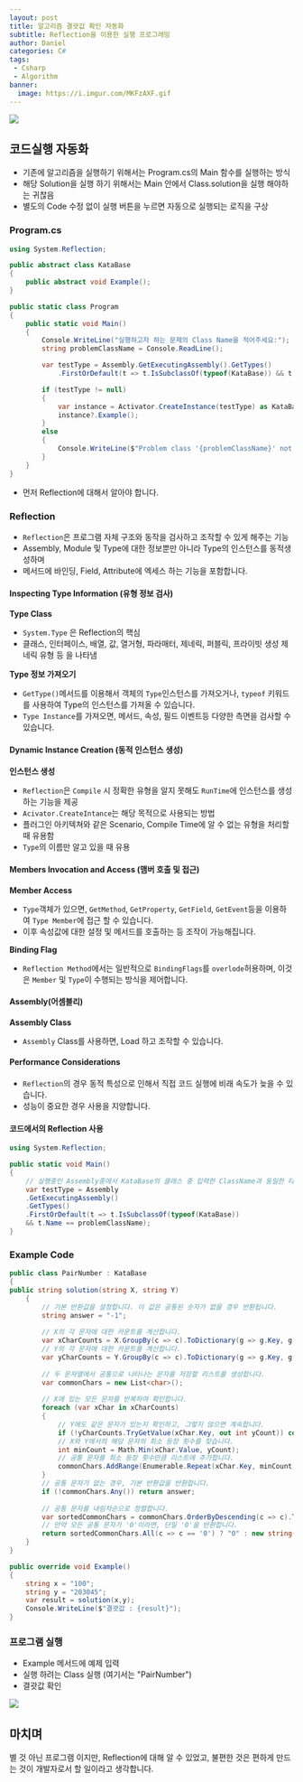 ```yaml
---
layout: post
title: 알고리즘 결괏값 확인 자동화
subtitle: Reflection을 이용한 실행 프로그래밍
author: Daniel
categories: C#
tags: 
 - Csharp
 - Algorithm
banner:
  image: https://i.imgur.com/MKFzAXF.gif
---
```

![](https://teamsparta.notion.site/image/https%3A%2F%2Fs3-us-west-2.amazonaws.com%2Fsecure.notion-static.com%2F573d499f-80ac-4e49-a243-d5079503ca40%2F3.png?table=block&id=d5e15def-1ac2-420f-9c62-49b36a9a637e&spaceId=83c75a39-3aba-4ba4-a792-7aefe4b07895&width=2000&userId=&cache=v2)

코드실행 자동화
--
- 기존에 알고리즘을 실행하기 위해서는 Program.cs의 Main 함수를 실행하는 방식
- 해당 Solution을 실행 하기 위해서는 Main 안에서 Class.solution을 실행 해야하는 귀찮음
- 별도의 Code 수정 없이 실행 버튼을 누르면 자동으로 실행되는 로직을 구상

### Program.cs

```csharp
using System.Reflection;

public abstract class KataBase
{
    public abstract void Example();
}

public static class Program
{
    public static void Main()
    {
        Console.WriteLine("실행하고자 하는 문제의 Class Name을 적어주세요:");
        string problemClassName = Console.ReadLine();

        var testType = Assembly.GetExecutingAssembly().GetTypes()
            .FirstOrDefault(t => t.IsSubclassOf(typeof(KataBase)) && t.Name == problemClassName);

        if (testType != null)
        {
            var instance = Activator.CreateInstance(testType) as KataBase;
            instance?.Example(); 
        }
        else
        {
            Console.WriteLine($"Problem class '{problemClassName}' not found.");
        }
    }
}
```

- 먼저 Reflection에 대해서 알아야 합니다.
### Reflection

- `Reflection`은 프로그램 자체 구조와 동작을 검사하고 조작할 수 있게 해주는 기능
- Assembly, Module 및 Type에 대한 정보뿐만 아니라 Type의 인스턴스를 동적생성하며
- 메서드에 바인딩, Field, Attribute에 엑세스 하는 기능을 포함합니다.

#### Inspecting Type Information (유형 정보 검사)

**Type Class**
- `System.Type` 은 Reflection의 핵심 
- 클래스, 인터페이스, 배열, 값, 열거형, 파라매터, 제네릭, 퍼블릭, 프라이빗 생성 제네릭 유형 등 을 나타냄

**Type 정보 가져오기**
- `GetType()`메서드를 이용해서 객체의 `Type`인스턴스를 가져오거나, `typeof` 키워드를 사용하여 Type의 인스턴스를 가져올 수 있습니다.
- `Type Instance`를 가져오면, 메서드, 속성, 필드 이벤트등 다양한 측면을 검사할 수 있습니다.

#### Dynamic Instance Creation (동적 인스턴스 생성)

**인스턴스 생성**
- `Reflection`은 `Compile` 시 정확한 유형을 알지 못해도 `RunTime`에 인스턴스를 생성하는 기능을 제공
- `Acivator.CreateIntance`는 해당 목적으로 사용되는 방법
- 플러그인 아키텍쳐와 같은 Scenario, Compile Time에 알 수 없는 유형을 처리할 때 유용함
- `Type`의 이름만 알고 있을 때 유용

#### Members Invocation and Access (맴버 호출 및 접근)

**Member Access**
- `Type`객체가 있으면, `GetMethod`, `GetProperty`, `GetField`, `GetEvent`등을 이용하여 `Type Member`에 접근 할 수 있습니다.
- 이후 속성값에 대한 설정 및 메서드를 호출하는 등 조작이 가능해집니다.

**Binding Flag**
- `Reflection Method`에서는 일반적으로 `BindingFlags`를 `overlode`허용하며, 이것은 `Member` 및 `Type`이 수행되는 방식을 제어합니다.

#### Assembly(어셈블리)

**Assembly Class**
- `Assembly` Class를 사용하면, Load 하고 조작할 수 있습니다.

#### Performance Considerations
- `Reflection`의 경우 동적 특성으로 인해서 직접 코드 실행에 비래 속도가 늦을 수 있습니다.
- 성능이 중요한 경우 사용을 지양합니다.

#### 코드에서의 Reflection 사용

```csharp
using System.Reflection;

public static void Main()
{
	// 실행중인 Assembly중에서 KataBase의 클래스 중 입력한 ClassName과 동일한 타입을 찾습니다.
	var testType = Assembly
	.GetExecutingAssembly()
	.GetTypes()
	.FirstOrDefault(t => t.IsSubclassOf(typeof(KataBase)) 
	&& t.Name == problemClassName); 
}
```

### Example Code

```csharp
public class PairNumber : KataBase  
{                                                                                                                                
public string solution(string X, string Y)  
    {        
	    // 기본 반환값을 설정합니다. 이 값은 공통된 숫자가 없을 경우 반환됩니다.  
        string answer = "-1";  
  
        // X의 각 문자에 대한 카운트를 계산합니다.  
        var xCharCounts = X.GroupBy(c => c).ToDictionary(g => g.Key, g => g.Count());  
        // Y의 각 문자에 대한 카운트를 계산합니다.  
        var yCharCounts = Y.GroupBy(c => c).ToDictionary(g => g.Key, g => g.Count());  
  
        // 두 문자열에서 공통으로 나타나는 문자를 저장할 리스트를 생성합니다.  
        var commonChars = new List<char>();  
  
        // X에 있는 모든 문자를 반복하여 확인합니다.  
        foreach (var xChar in xCharCounts)  
        {            
	        // Y에도 같은 문자가 있는지 확인하고, 그렇지 않으면 계속합니다.  
            if (!yCharCounts.TryGetValue(xChar.Key, out int yCount)) continue;  
            // X와 Y에서의 해당 문자의 최소 등장 횟수를 찾습니다.  
            int minCount = Math.Min(xChar.Value, yCount);  
            // 공통 문자를 최소 등장 횟수만큼 리스트에 추가합니다.  
            commonChars.AddRange(Enumerable.Repeat(xChar.Key, minCount));  
        }  
        // 공통 문자가 없는 경우, 기본 반환값을 반환합니다.  
        if (!commonChars.Any()) return answer;  
  
        // 공통 문자를 내림차순으로 정렬합니다.  
        var sortedCommonChars = commonChars.OrderByDescending(c => c).ToArray();  
        // 만약 모든 공통 문자가 '0'이라면, 단일 '0'을 반환합니다.  
        return sortedCommonChars.All(c => c == '0') ? "0" : new string(sortedCommonChars);  
    }
}

public override void Example()  
{  
    string x = "100";  
    string y = "203045";  
    var result = solution(x,y);  
    Console.WriteLine($"결괏값 : {result}"); 
}
```

### 프로그램 실행

- Example 메서드에 예제 입력
- 실행 하려는 Class 실행 (여기서는 "PairNumber")
- 결괏값 확인

![](https://i.imgur.com/MKFzAXF.gif)

마치며
--
별 것 아닌 프로그램 이지만, Reflection에 대해 알 수 있었고, 불편한 것은 편하게 만드는 것이 개발자로서 할 일이라고 생각합니다.
